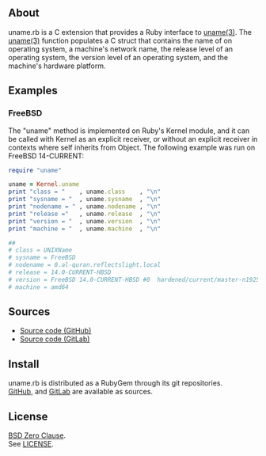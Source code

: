 ## About

uname.rb is a C extension that provides a Ruby interface to
[uname(3)](https://man.freebsd.org/cgi/man.cgi?query=uname&sektion=3).
The
[uname(3)](https://man.freebsd.org/cgi/man.cgi?query=uname&sektion=3)
function populates a C struct that contains the name of on operating
system, a machine's network name, the release level of an operating system,
the version level of an operating system, and the machine's hardware platform.

## Examples

### FreeBSD

The "uname" method is implemented on Ruby's Kernel module, and it can be called
with Kernel as an explicit receiver, or without an explicit receiver in contexts
where self inherits from Object. The following example was run on FreeBSD 14-CURRENT:

```ruby
require "uname"

uname = Kernel.uname
print "class = "    , uname.class    , "\n"
print "sysname = "  , uname.sysname  , "\n"
print "nodename = " , uname.nodename , "\n"
print "release ="   , uname.release  , "\n"
print "version = "  , uname.version  , "\n"
print "machine = "  , uname.machine  , "\n"

##
# class = UNIXName
# sysname = FreeBSD
# nodename = 0.al-quran.reflectslight.local
# release = 14.0-CURRENT-HBSD
# version = FreeBSD 14.0-CURRENT-HBSD #0  hardened/current/master-n192545-c7d6d4bb487: ...
# machine = amd64
```

## Sources

* [Source code (GitHub)](https://github.com/0x1eef/uname.rb#readme)
* [Source code (GitLab)](https://gitlab.com/0x1eef/uname.rb#about)

## Install

uname.rb is distributed as a RubyGem through its git repositories. <br>
[GitHub](https://github.com/0x1eef/uname.rb),
and
[GitLab](https://gitlab.com/0x1eef/uname.rb)
are available as sources.

## License

[BSD Zero Clause](https://choosealicense.com/licenses/0bsd/).
<br>
See [LICENSE](./LICENSE).

